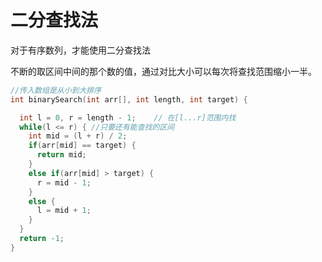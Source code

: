 # 二分查找法
对于有序数列，才能使用二分查找法

不断的取区间中间的那个数的值，通过对比大小可以每次将查找范围缩小一半。

```cpp
//传入数组是从小到大排序
int binarySearch(int arr[], int length, int target) {

  int l = 0, r = length - 1;    // 在[l...r]范围内找
  while(l <= r) { //只要还有能查找的区间
    int mid = (l + r) / 2;
    if(arr[mid] == target) {
      return mid;
    }
    else if(arr[mid] > target) {
      r = mid - 1;
    }
    else {
      l = mid + 1;
    }
  }
  return -1;
}
```